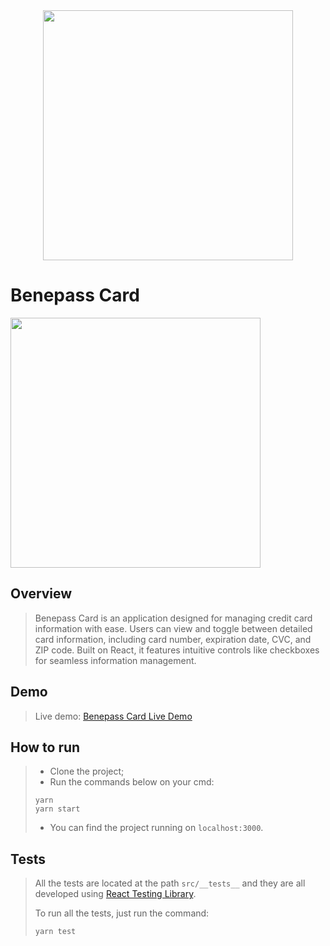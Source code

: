 <div align="center">
    <img width="400" src="https://cdn.prod.website-files.com/608f33836c9455bca4d4da58/608f4aed3543ac67611cc1ec_Benepass_Logo.png"/>
</div>

# Benepass Card

<img width="400" src="https://i.ibb.co/fNnzKfz/Screenshot-at-Jun-26-03-05-31.png"/>

## Overview
>
> Benepass Card is an application designed for managing credit card information with ease. Users can view and toggle between detailed card information, including card number, expiration date, CVC, and ZIP code. Built on React, it features intuitive controls like checkboxes for seamless information management.

## Demo
>
> Live demo:
> [Benepass Card Live Demo](https://benepass-card.netlify.app/)

## How to run

> * Clone the project;
> * Run the commands below on your cmd:
>
> ```
> yarn
> yarn start
> ```
>
> * You can find the project running on `localhost:3000`.

## Tests

> All the tests are located at the path `src/__tests__` and they are all developed using [React Testing Library](https://testing-library.com/docs/react-testing-library/intro/).
>
> To run all the tests, just run the command:
>
> ```
> yarn test
> ```

